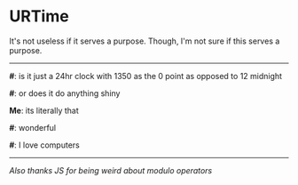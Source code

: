 # URTime

It's not useless if it serves a purpose. Though, I'm not sure if this serves a purpose.

---

**#**: is it just a 24hr clock with 1350 as the 0 point as opposed to 12 midnight

**#**: or does it do anything shiny

**Me**: its literally that

**#**: wonderful

**#**: I love computers

---

_Also thanks JS for being weird about modulo operators_
